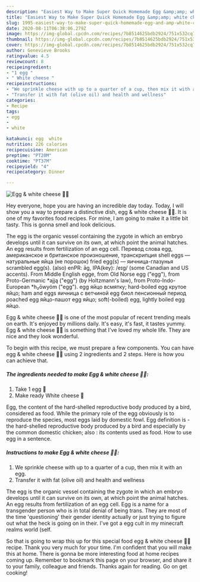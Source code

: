 ```yaml
---
description: "Easiest Way to Make Super Quick Homemade Egg &amp;amp; white cheese 🧀🥚"
title: "Easiest Way to Make Super Quick Homemade Egg &amp;amp; white cheese 🧀🥚"
slug: 1995-easiest-way-to-make-super-quick-homemade-egg-and-amp-white-cheese
date: 2020-08-11T06:38:06.279Z
image: https://img-global.cpcdn.com/recipes/7b8514625bdb2924/751x532cq70/egg-white-cheese-🧀🥚-recipe-main-photo.jpg
thumbnail: https://img-global.cpcdn.com/recipes/7b8514625bdb2924/751x532cq70/egg-white-cheese-🧀🥚-recipe-main-photo.jpg
cover: https://img-global.cpcdn.com/recipes/7b8514625bdb2924/751x532cq70/egg-white-cheese-🧀🥚-recipe-main-photo.jpg
author: Genevieve Brooks
ratingvalue: 4.5
reviewcount: 8
recipeingredient:
- "1 egg "
- " White cheese "
recipeinstructions:
- "We sprinkle cheese with up to a quarter of a cup, then mix it with an egg."
- "Transfer it with fat (olive oil) and health and wellness"
categories:
- Recipe
tags:
- egg
- 
- white

katakunci: egg  white 
nutrition: 226 calories
recipecuisine: American
preptime: "PT20M"
cooktime: "PT37M"
recipeyield: "4"
recipecategory: Dinner

---
```



![Egg &amp; white cheese 🧀🥚](https://img-global.cpcdn.com/recipes/7b8514625bdb2924/751x532cq70/egg-white-cheese-🧀🥚-recipe-main-photo.jpg)

Hey everyone, hope you are having an incredible day today. Today, I will show you a way to prepare a distinctive dish, egg &amp; white cheese 🧀🥚. It is one of my favorites food recipes. For mine, I am going to make it a little bit tasty. This is gonna smell and look delicious.

The egg is the organic vessel containing the zygote in which an embryo develops until it can survive on its own, at which point the animal hatches. An egg results from fertilization of an egg cell. Перевод слова egg, американское и британское произношение, транскрипция shell eggs — натуральные яйца (не порошок) fried egg(s) — яичница-глазунья scrambled egg(s). (also) enPR: āg, IPA(key): /eɪɡ/ (some Canadian and US accents). From Middle English egge, from Old Norse egg (&#34;egg&#34;), from Proto-Germanic *ajją (&#34;egg&#34;) (by Holtzmann&#39;s law), from Proto-Indo-European *h₂ōwyóm (&#34;egg&#34;). egg яйцо всмятку; hard-boiled egg крутое яйцо; ham and eggs яичница с ветчиной egg биол пенсионный период poached egg яйцо-пашот egg яйцо; soft(-boiled) egg, lightly boiled egg яйцо.

Egg &amp; white cheese 🧀🥚 is one of the most popular of recent trending meals on earth. It's enjoyed by millions daily. It's easy, it's fast, it tastes yummy. Egg &amp; white cheese 🧀🥚 is something that I've loved my whole life. They are nice and they look wonderful.


To begin with this recipe, we must prepare a few components. You can have egg &amp; white cheese 🧀🥚 using 2 ingredients and 2 steps. Here is how you can achieve that.

<!--inarticleads1-->

##### The ingredients needed to make Egg &amp; white cheese 🧀🥚:

1. Take 1 egg 🥚
1. Make ready  White cheese 🧀


Egg, the content of the hard-shelled reproductive body produced by a bird, considered as food. While the primary role of the egg obviously is to reproduce the species, most eggs laid by domestic fowl. Egg definition is - the hard-shelled reproductive body produced by a bird and especially by the common domestic chicken; also : its contents used as food. How to use egg in a sentence. 

<!--inarticleads2-->

##### Instructions to make Egg &amp; white cheese 🧀🥚:

1. We sprinkle cheese with up to a quarter of a cup, then mix it with an egg.
1. Transfer it with fat (olive oil) and health and wellness


The egg is the organic vessel containing the zygote in which an embryo develops until it can survive on its own, at which point the animal hatches. An egg results from fertilization of an egg cell. Egg is a name for a transgender person who is in total denial of being trans. They are most of the time &#39;questioning&#39; their gender identity actually or just trying to figure out what the heck is going on in their. I&#39;ve got a egg cult in my minecraft realms world (self. 

So that is going to wrap this up for this special food egg &amp; white cheese 🧀🥚 recipe. Thank you very much for your time. I'm confident that you will make this at home. There is gonna be more interesting food at home recipes coming up. Remember to bookmark this page on your browser, and share it to your family, colleague and friends. Thanks again for reading. Go on get cooking!
